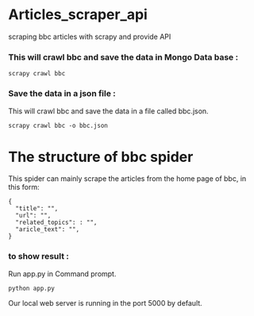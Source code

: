 # Articles_scraper_api
scraping bbc articles with scrapy and provide API

### This will crawl bbc and save the data in Mongo Data base :
```
scrapy crawl bbc
```

### Save the data in a json file :

This will crawl bbc and save the data in a file called bbc.json.
```
scrapy crawl bbc -o bbc.json
```



# The structure of bbc spider
This spider can mainly scrape the articles  from the home page of bbc, in this form: 

```
{
  "title": "", 
  "url": "", 
  "related_topics": : "", 
  "aricle_text": "", 
}

```

### to show result :

Run app.py in Command prompt.
```
python app.py
```

Our local web server is running in the port 5000 by default.
